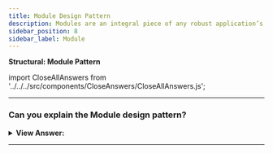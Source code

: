 ```yaml
---
title: Module Design Pattern
description: Modules are an integral piece of any robust application’s architecture and typically help in keeping the units of code for a project both cleanly separated and organized.
sidebar_position: 8
sidebar_label: Module
---
```


**Structural: Module Pattern**

import CloseAllAnswers from '../../../src/components/CloseAnswers/CloseAllAnswers.js';

<CloseAllAnswers />

---

### Can you explain the Module design pattern?

<details className='answer'>
  <summary>
    <strong>View Answer:</strong>
  </summary>
  <div>
    <div>
      <strong>Interview Response:</strong> Another popular JavaScript design pattern for keeping our code tidy, segregated, and organized is the Module Pattern. A module is a standalone code that may be modified without impacting other components. Because the concept of an access modifier is not supported in JavaScript, the aid of the module in mimicking the behavior of private/public access, thereby ensuring encapsulation.<br/>
    </div>
    <div>
</div><br />
  <div><strong className="codeExample">Code Example:</strong> Modern Implementation<br /><br />

<img src="/img/module-pattern.png" /><br /><br/>

```js
//*******************************************************//
// The Module Pattern
//*******************************************************//

// ES2015+ keywords used: import, export, let, const

let counter = 0;

const testModule = {
  incrementCounter() {
    return counter++;
  },
  resetCounter() {
    console.log(`counter value prior to reset: ${counter}`);
    counter = 0;
  },
};

// Default export module, without name
export default testModule;

// Usage:

// Import module from path
import testModule from './testModule';

// Increment our counter
testModule.incrementCounter();

// Check the counter value and reset
// Outputs: counter value prior to reset: 1
testModule.resetCounter();
```

</div>
<br />
  </div>
</details>

---
